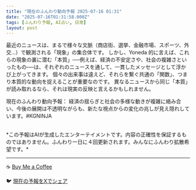 ```yaml
---
title: "現在のふんわり動向予報 2025-07-16 01:31"
date: "2025-07-16T01:31:58.000Z"
tags: [ふんわり予報, AI占い, 日常]
layout: post
---
```


最近のニュースは、まるで様々な文脈（商店街、選挙、金融市場、スポーツ、外交…）で観測される「現象」の集合体です。  しかし、Yoneda 的に言えば、これらの現象の裏に潜む「本質」──例えば、経済の不安定さや、社会の複雑さといったもの──は、それぞれのニュースを通して、一貫したメッセージとして浮かび上がってきます。  個々の出来事は違えど、それらを繋ぐ共通の「関数」、つまり本質的な動向を捉えることが重要なのです。  異なるニュースから同じ「本質」が読み取れるなら、それは現実の反映と言えるかもしれません。


現在のふんわり動向予報：
経済の揺らぎと社会の多様な動きが複雑に絡み合い、今後の展開は不透明ながらも、新たな視点からの変化の兆しが見え隠れしています。#KGNINJA

<br>
*この予報はAIが生成したエンターテイメントです。内容の正確性を保証するものではありません。ふんわり一日に４回更新されます。みんなにふんわり拡散希望です。*

---
☕️ [Buy Me a Coffee](https://www.buymeacoffee.com/kgninja)

🐦 [現在の予報をXでシェア](https://twitter.com/intent/tweet?text=%E7%8F%BE%E5%9C%A8%E3%81%AE%E3%81%B5%E3%82%93%E3%82%8F%E3%82%8A%E4%BA%88%E5%A0%B1%3A%20%E3%80%8C%E6%9C%80%E8%BF%91%E3%81%AE%E3%83%8B%E3%83%A5%E3%83%BC%E3%82%B9%E3%81%AF%E3%80%81%E3%81%BE%E3%82%8B%E3%81%A7%E6%A7%98%E3%80%85%E3%81%AA%E6%96%87%E8%84%88%EF%BC%88%E5%95%86%E5%BA%97%E8%A1%97%E3%80%81%E9%81%B8%E6%8C%99%E3%80%81%E9%87%91%E8%9E%8D%E5%B8%82%E5%A0%B4%E3%80%81%E3%82%B9%E3%83%9D%E3%83%BC%E3%83%84%E3%80%81%E5%A4%96%E4%BA%A4%E2%80%A6%EF%BC%89%E3%81%A7%E8%A6%B3%E6%B8%AC%E3%81%95%E3%82%8C%E3%82%8B%E3%80%8C%E7%8F%BE%E8%B1%A1%E3%80%8D%E3%81%AE%E9%9B%86%E5%90%88%E4%BD%93%E3%81%A7%E3%81%99%E3%80%82%E3%80%8D%23KGNINJA%20%E7%B6%9A%E3%81%8D%E3%81%AF%E3%83%96%E3%83%AD%E3%82%B0%E3%81%A7%EF%BC%81%F0%9F%91%87&url=https%3A%2F%2Fkg-ninja.github.io%2FFunwariyoso%2F)

